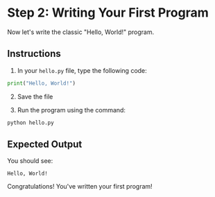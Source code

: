 # Step 2: Writing Your First Program

Now let's write the classic "Hello, World!" program.

## Instructions

1. In your `hello.py` file, type the following code:

```python
print("Hello, World!")
```

2. Save the file

3. Run the program using the command:
```bash
python hello.py
```

## Expected Output

You should see:
```
Hello, World!
```

Congratulations! You've written your first program!

